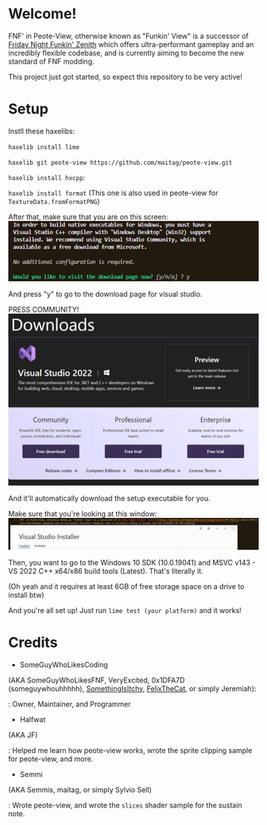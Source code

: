 # Welcome!

FNF' in Peote-View, otherwise known as "Funkin' View" is a successor of [Friday Night Funkin' Zenith](https://github.com/SomeGuyWhoLovesCoding/Zenith-FNF-Public) which offers ultra-performant gameplay and an incredibly flexible codebase, and is currently aiming to become the new standard of FNF modding.

This project just got started, so expect this repository to be very active!

# Setup

Instll these haxelibs:

``haxelib install lime``

``haxelib git peote-view https://github.com/maitag/peote-view.git``

``haxelib install hxcpp``:

``haxelib install format`` (This one is also used in peote-view for `TextureData.fromFormatPNG`)

After that, make sure that you are on this screen:![img](repo_assets/image-1.png)

And press "y" to go to the download page for visual studio.

PRESS COMMUNITY!![img](repo_assets/image-2.png)

And it'll automatically download the setup executable for you.

Make sure that you're looking at this window:![img](repo_assets/image.png)

Then, you want to go to the Windows 10 SDK (10.0.19041) and MSVC v143 - VS 2022 C++ x64/x86 build tools (Latest). That's literally it.

(Oh yeah and it requires at least 6GB of free storage space on a drive to install btw)

And you're all set up! Just run `lime test (your platform)` and it works!

# Credits

- SomeGuyWhoLikesCoding

(AKA SomeGuyWhoLikesFNF, VeryExcited, 0x1DFA7D (someguywhouhhhhh), [SomethingIsItchy](https://somethingisitchy.itch.io), [FelixTheCat](https://gamejolt.com/@SomeGuyWhoLikesFNF), or simply Jeremiah):

: Owner, Maintainer, and Programmer

- Halfwat

(AKA JF)

: Helped me learn how peote-view works, wrote the sprite clipping sample for peote-view, and more.

- Semmi

(AKA Semmis, maitag, or simply Sylvio Sell)

: Wrote peote-view, and wrote the `slices` shader sample for the sustain note.

